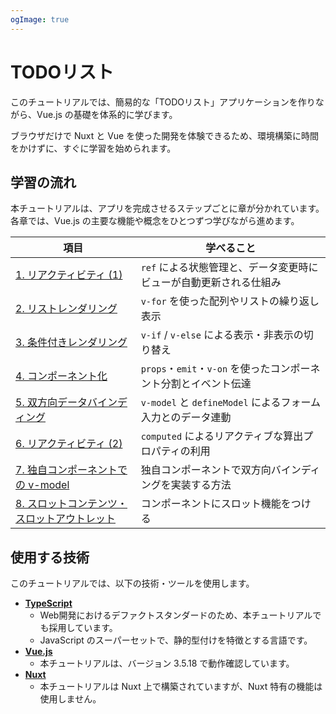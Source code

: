 ```yaml
---
ogImage: true
---
```


# TODOリスト

このチュートリアルでは、簡易的な「TODOリスト」アプリケーションを作りながら、Vue.js の基礎を体系的に学びます。

ブラウザだけで Nuxt と Vue を使った開発を体験できるため、環境構築に時間をかけずに、すぐに学習を始められます。

## 学習の流れ

本チュートリアルは、アプリを完成させるステップごとに章が分かれています。
各章では、Vue.js の主要な機能や概念をひとつずつ学びながら進めます。

| 項目                                                                 | 学べること                                                         |
| -------------------------------------------------------------------- | ------------------------------------------------------------------ |
| [1. リアクティビティ (1)](./todo-list/reactivity-1/)                 | `ref` による状態管理と、データ変更時にビューが自動更新される仕組み |
| [2. リストレンダリング](./todo-list/list-rendering/)                 | `v-for` を使った配列やリストの繰り返し表示                         |
| [3. 条件付きレンダリング](./todo-list/conditional/)                  | `v-if` / `v-else` による表示・非表示の切り替え                     |
| [4. コンポーネント化](./todo-list/componentization-1/)               | `props`・`emit`・`v-on` を使ったコンポーネント分割とイベント伝達   |
| [5. 双方向データバインディング](./todo-list/v-model/)                | `v-model` と `defineModel` によるフォーム入力とのデータ連動        |
| [6. リアクティビティ (2)](./todo-list/reactivity-2/)                 | `computed` によるリアクティブな算出プロパティの利用                |
| [7. 独自コンポーネントでの v-model](./todo-list/componentization-2/) | 独自コンポーネントで双方向バインディングを実装する方法             |
| [8. スロットコンテンツ・スロットアウトレット](./todo-list/v-slot/)   | コンポーネントにスロット機能をつける                               |

## 使用する技術

このチュートリアルでは、以下の技術・ツールを使用します。

- [**TypeScript**](https://www.typescriptlang.org/)
  - Web開発におけるデファクトスタンダードのため、本チュートリアルでも採用しています。
  - JavaScript のスーパーセットで、静的型付けを特徴とする言語です。
- [**Vue.js**](https://ja.vuejs.org/)
  - 本チュートリアルは、バージョン 3.5.18 で動作確認しています。
- [**Nuxt**](https://nuxt.com/)
  - 本チュートリアルは Nuxt 上で構築されていますが、Nuxt 特有の機能は使用しません。
